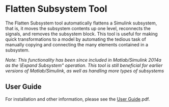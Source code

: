 # Flatten Subsystem Tool

The Flatten Subsystem tool automatically flattens a Simulink subsystem, that
is, it moves the subsystem contents up one level, reconnects the signals, and
removes the subsystem block. This tool is useful for making quick transformations
to a model by automating the tedious task of manually copying and connecting
the many elements contained in a subsystem.

*Note: This functionality has been since included in Matlab/Simulink 2014a
as the \Expand Subsystem" operation. This tool is still beneficial for earlier
versions of Matlab/Simulink, as well as handling more types of subsystems*

## User Guide
For installation and other information, please see the [User Guide](doc/FlattenSubsystem_UserGuide).pdf.
